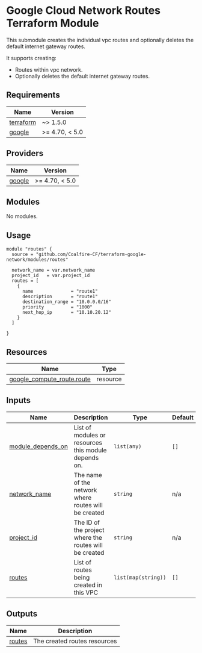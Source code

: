 # Google Cloud Network Routes Terraform Module

This submodule creates the individual vpc routes and optionally deletes the default internet gateway routes.

It supports creating:

- Routes within vpc network.
- Optionally deletes the default internet gateway routes.
<!-- BEGIN_TF_DOCS -->
## Requirements

| Name | Version |
|------|---------|
| <a name="requirement_terraform"></a> [terraform](#requirement\_terraform) | ~> 1.5.0 |
| <a name="requirement_google"></a> [google](#requirement\_google) | >= 4.70, < 5.0 |

## Providers

| Name | Version |
|------|---------|
| <a name="provider_google"></a> [google](#provider\_google) | >= 4.70, < 5.0 |

## Modules

No modules.

## Usage

```hcl
module "routes" {
  source = "github.com/Coalfire-CF/terraform-google-network/modules/routes"

  network_name = var.network_name
  project_id   = var.project_id
  routes = [
    {
      name              = "route1"
      description       = "route1"
      destination_range = "10.0.0.0/16"
      priority          = "1000"
      next_hop_ip       = "10.10.20.12"
    }
  ]

}
```

## Resources

| Name | Type |
|------|------|
| [google_compute_route.route](https://registry.terraform.io/providers/hashicorp/google/latest/docs/resources/compute_route) | resource |

## Inputs

| Name | Description | Type | Default | Required |
|------|-------------|------|---------|:--------:|
| <a name="input_module_depends_on"></a> [module\_depends\_on](#input\_module\_depends\_on) | List of modules or resources this module depends on. | `list(any)` | `[]` | no |
| <a name="input_network_name"></a> [network\_name](#input\_network\_name) | The name of the network where routes will be created | `string` | n/a | yes |
| <a name="input_project_id"></a> [project\_id](#input\_project\_id) | The ID of the project where the routes will be created | `string` | n/a | yes |
| <a name="input_routes"></a> [routes](#input\_routes) | List of routes being created in this VPC | `list(map(string))` | `[]` | no |

## Outputs

| Name | Description |
|------|-------------|
| <a name="output_routes"></a> [routes](#output\_routes) | The created routes resources |
<!-- END_TF_DOCS -->